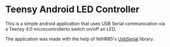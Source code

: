 # Teensy Android LED Controller

This is a simple android application that uses USB Serial communication via a Teensy 4.0 microcontrollerto switch on/off an LED.

The application was made with the help of felHR85's [UsbSerial](https://github.com/felHR85/UsbSerial) library.

